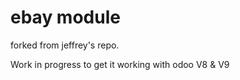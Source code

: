 ebay module
==========
forked from jeffrey's repo. 

Work in progress to get it working with odoo V8 & V9

